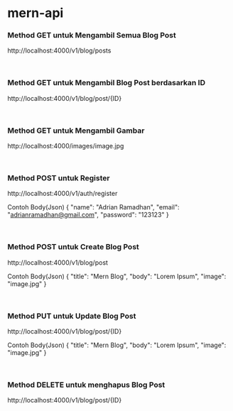 # mern-api

### Method GET untuk Mengambil Semua Blog Post
http://localhost:4000/v1/blog/posts

<br>

### Method GET untuk Mengambil Blog Post berdasarkan ID
http://localhost:4000/v1/blog/post/{ID}

<br>

### Method GET untuk Mengambil Gambar
http://localhost:4000/images/image.jpg

<br>

### Method POST untuk Register
http://localhost:4000/v1/auth/register

Contoh Body(Json)
{
    "name": "Adrian Ramadhan",
    "email": "adrianramadhan@gmail.com",
    "password": "123123"
}

<br>

### Method POST untuk Create Blog Post
http://localhost:4000/v1/blog/post

Contoh Body(Json)
{
    "title": "Mern Blog",
    "body": "Lorem Ipsum",
    "image": "image.jpg"
}

<br>

### Method PUT untuk Update Blog Post
http://localhost:4000/v1/blog/post/{ID}

Contoh Body(Json)
{
    "title": "Mern Blog",
    "body": "Lorem Ipsum",
    "image": "image.jpg"
}

<br>

### Method DELETE untuk menghapus Blog Post
http://localhost:4000/v1/blog/post/{ID}

